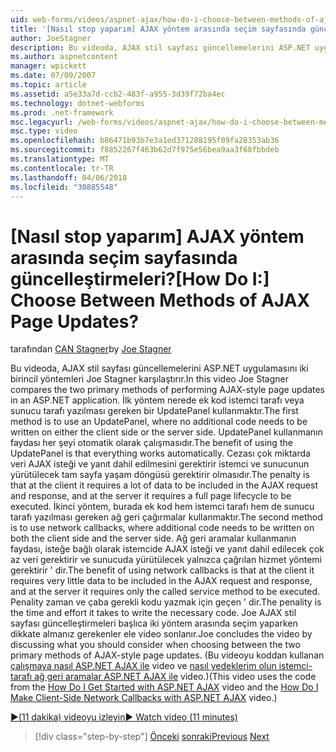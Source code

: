```yaml
---
uid: web-forms/videos/aspnet-ajax/how-do-i-choose-between-methods-of-ajax-page-updates
title: '[Nasıl stop yaparım] AJAX yöntem arasında seçim sayfasında güncelleştirmeleri? | Microsoft Docs'
author: JoeStagner
description: Bu videoda, AJAX stil sayfası güncellemelerini ASP.NET uygulamasını iki birincil yöntemleri Joe Stagner karşılaştırır. İlk yöntem bir Upd kullanmaktır...
ms.author: aspnetcontent
manager: wpickett
ms.date: 07/09/2007
ms.topic: article
ms.assetid: a5e33a7d-ccb2-483f-a955-3d39f72ba4ec
ms.technology: dotnet-webforms
ms.prod: .net-framework
msc.legacyurl: /web-forms/videos/aspnet-ajax/how-do-i-choose-between-methods-of-ajax-page-updates
msc.type: video
ms.openlocfilehash: b86471b93b7e3a1ed371288195f09fa28353ab36
ms.sourcegitcommit: f8852267f463b62d7f975e56bea9aa3f68fbbdeb
ms.translationtype: MT
ms.contentlocale: tr-TR
ms.lasthandoff: 04/06/2018
ms.locfileid: "30885548"
---
```

<a name="how-do-i-choose-between-methods-of-ajax-page-updates"></a><span data-ttu-id="767d6-105">[Nasıl stop yaparım] AJAX yöntem arasında seçim sayfasında güncelleştirmeleri?</span><span class="sxs-lookup"><span data-stu-id="767d6-105">[How Do I:] Choose Between Methods of AJAX Page Updates?</span></span>
====================
<span data-ttu-id="767d6-106">tarafından [CAN Stagner](https://github.com/JoeStagner)</span><span class="sxs-lookup"><span data-stu-id="767d6-106">by [Joe Stagner](https://github.com/JoeStagner)</span></span>

<span data-ttu-id="767d6-107">Bu videoda, AJAX stil sayfası güncellemelerini ASP.NET uygulamasını iki birincil yöntemleri Joe Stagner karşılaştırır.</span><span class="sxs-lookup"><span data-stu-id="767d6-107">In this video Joe Stagner compares the two primary methods of performing AJAX-style page updates in an ASP.NET application.</span></span> <span data-ttu-id="767d6-108">İlk yöntem nerede ek kod istemci tarafı veya sunucu tarafı yazılması gereken bir UpdatePanel kullanmaktır.</span><span class="sxs-lookup"><span data-stu-id="767d6-108">The first method is to use an UpdatePanel, where no additional code needs to be written on either the client side or the server side.</span></span> <span data-ttu-id="767d6-109">UpdatePanel kullanmanın faydası her şeyi otomatik olarak çalışmasıdır.</span><span class="sxs-lookup"><span data-stu-id="767d6-109">The benefit of using the UpdatePanel is that everything works automatically.</span></span> <span data-ttu-id="767d6-110">Cezası çok miktarda veri AJAX isteği ve yanıt dahil edilmesini gerektirir istemci ve sunucunun yürütülecek tam sayfa yaşam döngüsü gerektirir olmasıdır.</span><span class="sxs-lookup"><span data-stu-id="767d6-110">The penalty is that at the client it requires a lot of data to be included in the AJAX request and response, and at the server it requires a full page lifecycle to be executed.</span></span> <span data-ttu-id="767d6-111">İkinci yöntem, burada ek kod hem istemci tarafı hem de sunucu tarafı yazılması gereken ağ geri çağırmalar kullanmaktır.</span><span class="sxs-lookup"><span data-stu-id="767d6-111">The second method is to use network callbacks, where additional code needs to be written on both the client side and the server side.</span></span> <span data-ttu-id="767d6-112">Ağ geri aramalar kullanmanın faydası, isteğe bağlı olarak istemcide AJAX isteği ve yanıt dahil edilecek çok az veri gerektirir ve sunucuda yürütülecek yalnızca çağrılan hizmet yöntemi gerektirir ' dir.</span><span class="sxs-lookup"><span data-stu-id="767d6-112">The benefit of using network callbacks is that at the client it requires very little data to be included in the AJAX request and response, and at the server it requires only the called service method to be executed.</span></span> <span data-ttu-id="767d6-113">Penality zaman ve çaba gerekli kodu yazmak için geçen ' dir.</span><span class="sxs-lookup"><span data-stu-id="767d6-113">The penality is the time and effort it takes to write the necessary code.</span></span> <span data-ttu-id="767d6-114">Joe AJAX stil sayfası güncelleştirmeleri başlıca iki yöntem arasında seçim yaparken dikkate almanız gerekenler ele video sonlanır.</span><span class="sxs-lookup"><span data-stu-id="767d6-114">Joe concludes the video by discussing what you should consider when choosing between the two primary methods of AJAX-style page updates.</span></span> <span data-ttu-id="767d6-115">(Bu videoyu koddan kullanan [çalışmaya nasıl ASP.NET AJAX ile](how-do-i-get-started-with-aspnet-ajax.md) video ve [nasıl yedeklerim olun istemci-tarafı ağ geri aramalar ASP.NET AJAX ile](how-do-i-make-client-side-network-callbacks-with-aspnet-ajax.md) video.)</span><span class="sxs-lookup"><span data-stu-id="767d6-115">(This video uses the code from the [How Do I Get Started with ASP.NET AJAX](how-do-i-get-started-with-aspnet-ajax.md) video and the [How Do I Make Client-Side Network Callbacks with ASP.NET AJAX](how-do-i-make-client-side-network-callbacks-with-aspnet-ajax.md) video.)</span></span>

[<span data-ttu-id="767d6-116">&#9654;(11 dakika) videoyu izleyin</span><span class="sxs-lookup"><span data-stu-id="767d6-116">&#9654; Watch video (11 minutes)</span></span>](https://channel9.msdn.com/Blogs/ASP-NET-Site-Videos/how-do-i-choose-between-methods-of-ajax-page-updates)

> [!div class="step-by-step"]
> <span data-ttu-id="767d6-117">[Önceki](how-do-i-update-multiple-regions-of-a-page-with-aspnet-ajax.md)
> [sonraki](how-do-i-use-other-javascript-user-interface-libraries-with-aspnet-ajax.md)</span><span class="sxs-lookup"><span data-stu-id="767d6-117">[Previous](how-do-i-update-multiple-regions-of-a-page-with-aspnet-ajax.md)
[Next](how-do-i-use-other-javascript-user-interface-libraries-with-aspnet-ajax.md)</span></span>
